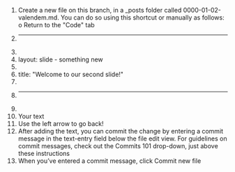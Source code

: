 1.	Create a new file on this branch, in a _posts folder called 0000-01-02-valendem.md. You can do so using this shortcut or manually as follows: 
o	Return to the "Code" tab
3.	---
4.	
5.	layout: slide - something new
6.	
7.	title: "Welcome to our second slide!"
8.	
9.	---
10.	
11.	Your text
12.	Use the left arrow to go back!
13.	After adding the text, you can commit the change by entering a commit message in the text-entry field below the file edit view. For guidelines on commit messages, check out the Commits 101 drop-down, just above these instructions
14.	When you’ve entered a commit message, click Commit new file
